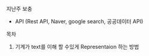 지난주 보충
- API (Rest API, Naver, google search, 공공데이터 API)

목차
1. 기계가 text를 이해 할 수있게 Representaion 하는 방법
